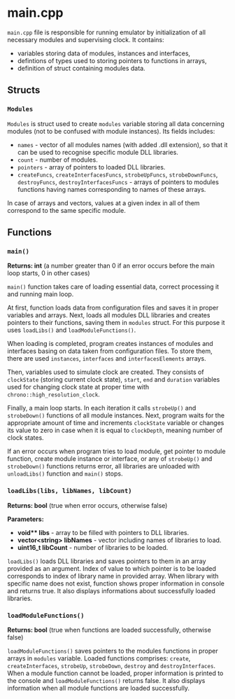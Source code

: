# main.cpp

`main.cpp` file is responsible for running emulator by initialization of all necessary modules and supervising clock. It contains:
- variables storing data of modules, instances and interfaces,
- defintions of types used to storing pointers to functions in arrays,
- definition of struct containing modules data.

## Structs

### `Modules`
`Modules` is struct used to create `modules` variable storing all data concerning modules (not to be confused with module instances). Its fields includes:
- `names` - vector of all modules names (with added .dll extension), so that it can be used to recognise specific module DLL libraries.
- `count` - number of modules.
- `pointers` - array of pointers to loaded DLL libraries.
- `createFuncs`, `createInterfacesFuncs`, `strobeUpFuncs`, `strobeDownFuncs`, `destroyFuncs`, `destroyInterfacesFuncs` - arrays of pointers to modules functions having names corresponding to names of these arrays.

In case of arrays and vectors, values at a given index in all of them correspond to the same specific module.

## Functions

### `main()`
**Returns: int** (a number greater than 0 if an error occurs before the main loop starts, 0 in other cases)

`main()` function takes care of loading essential data, correct processing it and running main loop.

At first, function loads data from configuration files and saves it in proper variables and arrays. Next, loads all modules DLL libraries and creates pointers to their functions, saving them in `modules` struct. For this purpose it uses `loadLibs()` and `loadModuleFunctions()`.

When loading is completed, program creates instances of modules and interfaces basing on data taken from configuration files. To store them, there are used `instances`, `interfaces` and `interfacesElements` arrays.

Then, variables used to simulate clock are created. They consists of `clockState` (storing current clock state), `start`, `end` and `duration` variables used for changing clock state at proper time with `chrono::high_resolution_clock`.

Finally, a main loop starts. In each iteration it calls `strobeUp()` and `strobeDown()` functions of all module instances. Next, program waits for the appropriate amount of time and increments `clockState` variable or changes its value to zero in case when it is equal to `clockDepth`, meaning number of clock states.

If an error occurs when program tries to load module, get pointer to module function, create module instance or interface, or any of `strobeUp()` and `strobeDown()` functions returns error, all libraries are unloaded with `unloadLibs()` function and `main()` stops.

### `loadLibs(libs, libNames, libCount)`
**Returns: bool** (true when error occurs, otherwise false)

**Parameters:**
- **void\*\* libs** - array to be filled with pointers to DLL libraries.
- **vector\<string> libNames** - vector including names of libraries to load.
- **uint16_t libCount** - number of libraries to be loaded.

`loadLibs()` loads DLL libraries and saves pointers to them in an array provided as an argument. Index of value to which pointer is to be loaded corresponds to index of library name in provided array. When library with specific name does not exist, function shows proper information in console and returns true. It also displays informations about successfully loaded libraries.

### `loadModuleFunctions()`
**Returns: bool** (true when functions are loaded successfully, otherwise false)

`loadModuleFunctions()` saves pointers to the modules functions in proper arrays in `modules` variable. Loaded functions comprises: `create`, `createInterfaces`, `strobeUp`, `strobeDown`, `destroy` and `destroyInterfaces`. When a module function cannot be loaded, proper information is printed to the console and `loadModuleFunctions()` returns false. It also displays information when all module functions are loaded successfully.